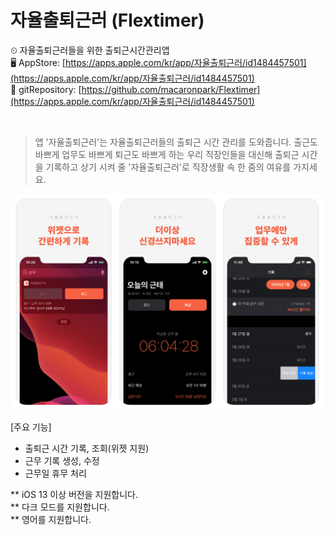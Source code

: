 # 자율출퇴근러 (Flextimer)
⏲ 자율출퇴근러들을 위한 출퇴근시간관리앱<br>
🖥 AppStore: [https://apps.apple.com/kr/app/자율출퇴근러/id1484457501](https://apps.apple.com/kr/app/자율출퇴근러/id1484457501)<br>
🌳 gitRepository: [https://github.com/macaronpark/Flextimer](https://apps.apple.com/kr/app/자율출퇴근러/id1484457501)<br>

<br>

> 앱 '자율출퇴근러'는 자율출퇴근러들의 출퇴근 시간 관리를 도와줍니다.
> 출근도 바쁘게 업무도 바쁘게 퇴근도 바쁘게 하는 우리 직장인들을 대신해 
> 출퇴근 시간을 기록하고 상기 시켜 줄 '자율출퇴근러'로 직장생활 속 한 줌의 여유를 가지세요.

<img src="appstoreScreenshot.png">

[주요 기능]
- 출퇴근 시간 기록, 조회(위젯 지원)<br>
- 근무 기록 생성, 수정<br>
- 근무일 휴무 처리<br>

** iOS 13 이상 버전을 지원합니다.<br>
** 다크 모드를 지원합니다.<br>
** 영어를 지원합니다.
